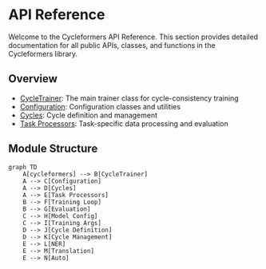 # API Reference

Welcome to the Cycleformers API Reference. This section provides detailed documentation for all public APIs, classes, and functions in the Cycleformers library.

## Overview

- [CycleTrainer](cycle_trainer.md): The main trainer class for cycle-consistency training
- [Configuration](configuration.md): Configuration classes and utilities
- [Cycles](cycles.md): Cycle definition and management
- [Task Processors](task_processors.md): Task-specific data processing and evaluation

## Module Structure

```mermaid
graph TD
    A[cycleformers] --> B[CycleTrainer]
    A --> C[Configuration]
    A --> D[Cycles]
    A --> E[Task Processors]
    B --> F[Training Loop]
    B --> G[Evaluation]
    C --> H[Model Config]
    C --> I[Training Args]
    D --> J[Cycle Definition]
    D --> K[Cycle Management]
    E --> L[NER]
    E --> M[Translation]
    E --> N[Auto]
``` 
